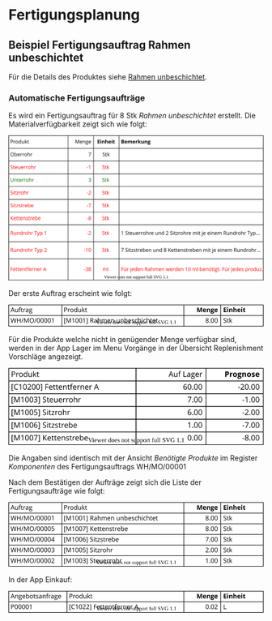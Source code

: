 # Fertigungsplanung

## Beispiel Fertigungsauftrag Rahmen unbeschichtet
Für die Details des Produktes siehe [Rahmen unbeschichtet](Best-Practice-Definition-Beispiel-Fahrrad.md#Rahmen%20unbeschichtet).

### Automatische Fertigungsaufträge
Es wird ein Fertigungsauftrag für 8 Stk *Rahmen unbeschichtet* erstellt. Die Materialverfügbarkeit zeigt sich wie folgt:

![Best Practice Fertigungsauftrag Rahmen unbeschichtet Berechnung](assets/Best%20Practice%20Fertigungsauftrag%20Rahmen%20unbeschichtet%20Berechnung.svg)

Der erste Auftrag erscheint wie folgt:

![Best Practice Fertigungsauftrag Schritt 1](assets/Best%20Practice%20Fertigungsauftrag%20Schritt%201.svg)

Für die Produkte welche nicht in genügender Menge verfügbar sind, werden in der App Lager im Menu Vorgänge in der Übersicht Replenishment Vorschläge angezeigt.

![Best Practice Replenishment Schritt 1](assets/Best%20Practice%20Replenishment%20Schritt%201.svg)

Die Angaben sind identisch mit der Ansicht *Benötigte Produkte* im Register *Komponenten* des Fertigungsauftrags WH/MO/00001

Nach dem Bestätigen der Aufträge zeigt sich die Liste der Fertigungsaufträge wie folgt:

![Best Practice Fertigungsauftrag Schritt 2](assets/Best%20Practice%20Fertigungsauftrag%20Schritt%202.svg)

In der App Einkauf:

![Best Practice Angebotsanfrage Schritt 2](assets/Best%20Practice%20Angebotsanfrage%20Schritt%202.svg)